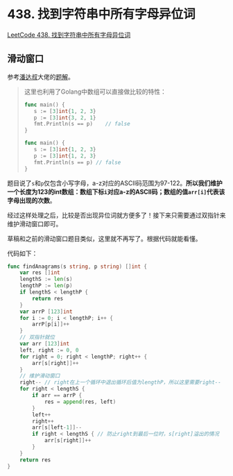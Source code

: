 # 438. 找到字符串中所有字母异位词

[LeetCode 438. 找到字符串中所有字母异位词](https://leetcode.cn/problems/find-all-anagrams-in-a-string/)

## 滑动窗口

参考[潘达叔](https://leetcode.cn/u/pandaoknight/)大佬的[题解](https://leetcode.cn/problems/find-all-anagrams-in-a-string/solution/zhe-ci-xie-de-bi-jiao-shun-shou-er-qie-d-vhu9/)。

> 这里也利用了Golang中数组可以直接做比较的特性：
>
> ```go
> func main() {
>    s := [3]int{1, 2, 3}
>    p := [3]int{3, 2, 1}
>    fmt.Println(s == p)    // false
> }
> ```
>
> ```go
> func main() {
>    s := [3]int{1, 2, 3}
>    p := [3]int{1, 2, 3}
>    fmt.Println(s == p) // false
> }
> ```

题目说了`s`和`p`仅包含小写字母，a-z对应的ASCII码范围为97-122。**所以我们维护一个长度为123的int数组：数组下标`i`对应a-z的ASCII码；数组的值`arr[i]`代表该字母出现的次数**。

经过这样处理之后，比较是否出现异位词就方便多了！接下来只需要通过双指针来维护滑动窗口即可。

草稿和之前的滑动窗口题目类似，这里就不再写了。根据代码就能看懂。

代码如下：

```go
func findAnagrams(s string, p string) []int {
	var res []int
	lengthS := len(s)
	lengthP := len(p)
	if lengthS < lengthP {
		return res
	}
	var arrP [123]int
	for i := 0; i < lengthP; i++ {
		arrP[p[i]]++
	}
	// 双指针就位
	var arr [123]int
	left, right := 0, 0
	for right = 0; right < lengthP; right++ {
		arr[s[right]]++
	}
	// 维护滑动窗口
	right-- // right在上一个循环中退出循环后值为lengthP，所以这里需要right--
	for right < lengthS {
		if arr == arrP {
			res = append(res, left)
		}
		left++
		right++
		arr[s[left-1]]--
		if right < lengthS { // 防止right到最后一位时，s[right]溢出的情况
			arr[s[right]]++
		}
	}
	return res
}
```





